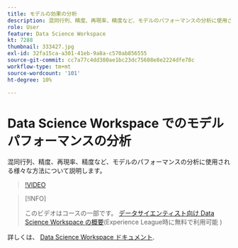 ```yaml
---
title: モデルの効果の分析
description: 混同行列、精度、再現率、精度など、モデルのパフォーマンスの分析に使用される様々な方法について説明します。
role: User
feature: Data Science Workspace
kt: 7288
thumbnail: 333427.jpg
exl-id: 32fa15ca-a301-41eb-9a8a-c570ab856555
source-git-commit: cc7a77c4dd380ae1bc23dc75608e8e2224dfe78c
workflow-type: tm+mt
source-wordcount: '101'
ht-degree: 10%

---
```


# Data Science Workspace でのモデルパフォーマンスの分析

混同行列、精度、再現率、精度など、モデルのパフォーマンスの分析に使用される様々な方法について説明します。

>[!VIDEO](https://video.tv.adobe.com/v/333427)

>[!INFO]
>
> このビデオはコースの一部です。 [データサイエンティスト向け Data Science Workspace の概要](https://experienceleague.adobe.com/?recommended=ExperiencePlatform-U-1-2021.1.dsw)(Experience League時に無料で利用可能 )

詳しくは、 [Data Science Workspace ドキュメント](https://experienceleague.adobe.com/docs/experience-platform/data-science-workspace/home.html?lang=ja).